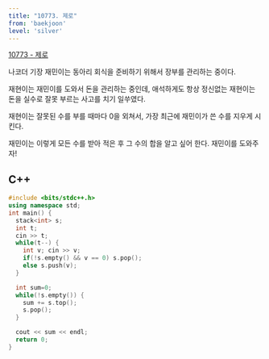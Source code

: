 ```yaml
---
title: "10773. 제로"
from: 'baekjoon'
level: 'silver'
---
```


[10773 - 제로](https://www.acmicpc.net/problem/10773)

나코더 기장 재민이는 동아리 회식을 준비하기 위해서 장부를 관리하는 중이다.

재현이는 재민이를 도와서 돈을 관리하는 중인데, 애석하게도 항상 정신없는 재현이는 돈을 실수로 잘못 부르는 사고를 치기 일쑤였다.

재현이는 잘못된 수를 부를 때마다 0을 외쳐서, 가장 최근에 재민이가 쓴 수를 지우게 시킨다.

재민이는 이렇게 모든 수를 받아 적은 후 그 수의 합을 알고 싶어 한다. 재민이를 도와주자!

## C++

```cpp
#include <bits/stdc++.h>
using namespace std;
int main() {
  stack<int> s;
  int t;
  cin >> t;
  while(t--) {
    int v; cin >> v;
    if(!s.empty() && v == 0) s.pop();
    else s.push(v);
  }

  int sum=0; 
  while(!s.empty()) {
    sum += s.top();
    s.pop();
  }

  cout << sum << endl;
  return 0;
}
```